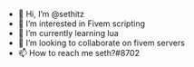 - 👋 Hi, I’m @sethitz
- 👀 I’m interested in Fivem scripting
- 🌱 I’m currently learning lua
- 💞️ I’m looking to collaborate on fivem servers
- 📫 How to reach me seth?#8702

<!---
sethitz/sethitz is a ✨ special ✨ repository because its `README.md` (this file) appears on your GitHub profile.
You can click the Preview link to take a look at your changes.
--->

